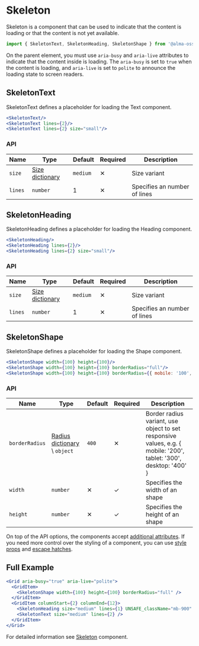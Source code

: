 # Skeleton

Skeleton is a component that can be used to indicate that the content is loading or that the content is not yet
available.

```jsx
import { SkeletonText, SkeletonHeading, SkeletonShape } from '@alma-oss/spirit-web-react/components';
```

On the parent element, you must use `aria-busy` and `aria-live` attributes to indicate that the content inside is
loading.
The `aria-busy` is set to `true` when the content is loading, and `aria-live` is set to `polite` to announce the loading
state to screen readers.

## SkeletonText

SkeletonText defines a placeholder for loading the Text component.

```jsx
<SkeletonText/>
<SkeletonText lines={2}/>
<SkeletonText lines={2} size="small"/>
```

### API

| Name    | Type                               | Default  | Required | Description                  |
| ------- | ---------------------------------- | -------- | -------- | ---------------------------- |
| `size`  | [Size dictionary][dictionary-size] | `medium` | ✕        | Size variant                 |
| `lines` | `number`                           | 1        | ✕        | Specifies an number of lines |

## SkeletonHeading

SkeletonHeading defines a placeholder for loading the Heading component.

```jsx
<SkeletonHeading/>
<SkeletonHeading lines={2}/>
<SkeletonHeading lines={2} size="small"/>
```

### API

| Name    | Type                               | Default  | Required | Description                  |
| ------- | ---------------------------------- | -------- | -------- | ---------------------------- |
| `size`  | [Size dictionary][dictionary-size] | `medium` | ✕        | Size variant                 |
| `lines` | `number`                           | 1        | ✕        | Specifies an number of lines |

## SkeletonShape

SkeletonShape defines a placeholder for loading the Shape component.

```jsx
<SkeletonShape width={100} height={100}/>
<SkeletonShape width={100} height={100} borderRadius="full"/>
<SkeletonShape width={100} height={100} borderRadius={{ mobile: '100', tablet: '400', desktop: '500' }}/>
```

### API

| Name           | Type                                        | Default | Required | Description                                                                                                       |
| -------------- | ------------------------------------------- | ------- | -------- | ----------------------------------------------------------------------------------------------------------------- |
| `borderRadius` | [Radius dictionary][radius-size] \ `object` | `400`   | ✕        | Border radius variant, use object to set responsive values, e.g. { mobile: '200', tablet: '300', desktop: '400' } |
| `width`        | `number`                                    | ✕       | ✓        | Specifies the width of an shape                                                                                   |
| `height`       | `number`                                    | ✕       | ✓        | Specifies the height of an shape                                                                                  |

On top of the API options, the components accept [additional attributes][readme-additional-attributes].
If you need more control over the styling of a component, you can use [style props][readme-style-props]
and [escape hatches][readme-escape-hatches].

## Full Example

```jsx
<Grid aria-busy="true" aria-live="polite">
  <GridItem>
    <SkeletonShape width={100} height={100} borderRadius="full" />
  </GridItem>
  <GridItem columnStart={2} columnEnd={12}>
    <SkeletonHeading size="medium" lines={1} UNSAFE_className="mb-900" />
    <SkeletonText size="medium" lines={2} />
  </GridItem>
</Grid>
```

For detailed information see [Skeleton][skeleton] component.

[skeleton]: https://github.com/lmc-eu/spirit-design-system/blob/main/packages/web/src/scss/components/Skeleton/README.md
[dictionary-size]: https://github.com/lmc-eu/spirit-design-system/blob/main/docs/DICTIONARIES.md#size
[radius-size]: https://github.com/lmc-eu/spirit-design-system/blob/main/docs/DICTIONARIES.md#border-properties
[readme-additional-attributes]: https://github.com/lmc-eu/spirit-design-system/blob/main/packages/web-react/README.md#additional-attributes
[readme-escape-hatches]: https://github.com/lmc-eu/spirit-design-system/blob/main/packages/web-react/README.md#escape-hatches
[readme-style-props]: https://github.com/lmc-eu/spirit-design-system/blob/main/packages/web-react/README.md#style-props
